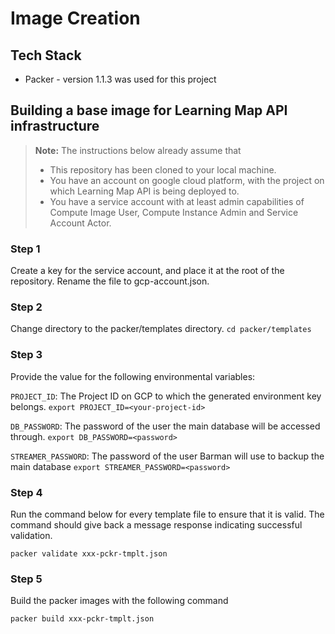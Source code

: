 # Image Creation

## Tech Stack
- Packer - version 1.1.3 was used for this project

## Building a base image for Learning Map API infrastructure

> **Note:**
The instructions below already assume that
> - This repository has been cloned to your local machine.
> - You have an account on google cloud platform, with the project on which Learning Map API is being deployed to.
> - You have a service account with at least admin capabilities of Compute Image User, Compute Instance Admin and Service Account Actor.

### Step 1
Create a key for the service account, and place it at the root of the repository. Rename the file to gcp-account.json.

### Step 2
Change directory to the packer/templates directory.
`cd packer/templates`

### Step 3
Provide the value for the following environmental variables:

`PROJECT_ID`: The Project ID on GCP to which the generated environment key belongs.
`export PROJECT_ID=<your-project-id>`

`DB_PASSWORD`: The password of the user the main database will be accessed through.
`export DB_PASSWORD=<password>`

`STREAMER_PASSWORD`: The password of the user Barman will use to backup the main database
`export STREAMER_PASSWORD=<password>`

### Step 4
Run the command below for every template file to ensure that it is valid. The command should give back a message response indicating successful validation.

`packer validate xxx-pckr-tmplt.json`

### Step 5
Build the packer images with the following command

`packer build xxx-pckr-tmplt.json`
